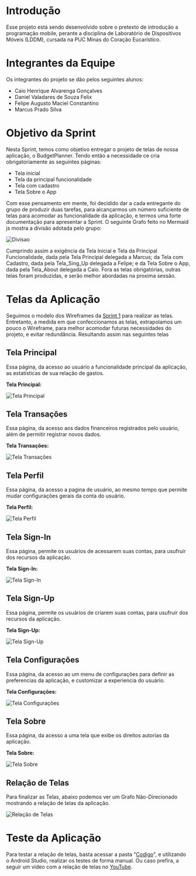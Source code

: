 # Introdução

Esse projeto está sendo desenvolvido sobre o pretexto de introdução a programação mobile, perante a disciplina de Laboratório de Dispositivos Móveis (LDDM), cursada na PUC Minas do Coração Eucarístico.

# Integrantes da Equipe

Os integrantes do projeto se dão pelos seguintes alunos:

* Caio Henrique Alvarenga Gonçalves
* Daniel Valadares de Souza Felix
* Felipe Augusto Maciel Constantino
* Marcus Prado Silva

# Objetivo da Sprint

Nesta Sprint, temos como objetivo entregar o projeto de telas de nossa aplicação, o BudgetPlanner. Tendo então a necessidade ce cria obrigatoriamente as seguintes páginas:

* Tela inicial
* Tela da principal funcionalidade
* Tela com cadastro
* Tela Sobre o App

Com esse pensamento em mente, foi decidido dar a cada entregante do grupo de produzir duas tarefas, para alcançarmos um número suficiente de telas para acomodar as funcionalidade da aplicação, e termos uma forte documentação para apresentar a Sprint. O seguinte Grafo feito no Mermaid js mostra a divisão adotada pelo grupo: 

![Divisao](https://github.com/Daniel-Valadares/BudgetPlanner/blob/main/Entregas/Sprint2/img/Divisao.png)

Cumprindo assim a exigência da Tela Inicial e Tela da Principal Funcionalidade, dada pela Tela Principal delegada a Marcus; da Tela com Cadastro, dada pela Tela_Sing_Up delegada a Felipe; e da Tela Sobre o App, dada pela Tela_About delegada a Caio. Fora as telas obrigatórias, outras telas foram produzidas, e serão melhor abordadas na proxima sessão.

# Telas da Aplicação

Seguimos o modelo dos Wireframes da [Sprint 1](https://github.com/Daniel-Valadares/BudgetPlanner/tree/main/Entregas/Sprint1) para realizar as telas. Entretanto, a medida em que confeccionamos as telas, extrapolamos um pouco o Wireframe, para melhor acomodar futuras necessidades do projeto, e evitar redundância. Resultando assim nas seguintes telas

## Tela Principal

Essa página, da acesso ao usuário a funcionalidade principal da aplicação, as estatísticas de sua relação de gastos.

**Tela Principal:**

![Tela Principal](https://github.com/Daniel-Valadares/BudgetPlanner/blob/main/Entregas/Sprint2/img/TelaPrincipal.png)

## Tela Transações

Essa página, da acesso aos dados financeiros registrados pelo usuário, além de permitir registrar novos dados.

**Tela Transações:**

![Tela Transações](https://github.com/Daniel-Valadares/BudgetPlanner/blob/main/Entregas/Sprint2/img/TelaTransacoes.png)

## Tela Perfil

 Essa página, da acesso a pagina de usuário, ao mesmo tempo que permite mudar configurações gerais da conta do usuário.

**Tela Perfil:**

![Tela Perfil](https://github.com/Daniel-Valadares/BudgetPlanner/blob/main/Entregas/Sprint2/img/TelaPerfil.png)

## Tela Sign-In

Essa página, permite os usuários de acessarem suas contas, para usufruir dos recursos da aplicação.

**Tela Sign-In:**

![Tela Sign-In](https://github.com/Daniel-Valadares/BudgetPlanner/blob/main/Entregas/Sprint2/img/TelaSignIn.png)

## Tela Sign-Up

Essa página, permite os usuários de criarem suas contas, para usufruir dos recursos da aplicação.

**Tela Sign-Up:**

![Tela Sign-Up](https://github.com/Daniel-Valadares/BudgetPlanner/blob/main/Entregas/Sprint2/img/TelaSignUp.png)

## Tela Configurações 

 Essa página, da acesso ao um menu de configurações para definir as preferencias da aplicação, e customizar a experiencia do usuário.

**Tela Configurações:**

![Tela Configurações](https://github.com/Daniel-Valadares/BudgetPlanner/blob/main/Entregas/Sprint2/img/TelaConfiguracoes.png)

## Tela Sobre 

 Essa página, da acesso a uma tela que exibe os direitos autorias da aplicação.

**Tela Sobre:**

![Tela Sobre](https://github.com/Daniel-Valadares/BudgetPlanner/blob/main/Entregas/Sprint2/img/TelaSobre.png)

## Relação de Telas

Para finalizar as Telas, abaixo podemos ver um Grafo Não-Direcionado mostrando a relação de telas da aplicação.

![Relação de Telas](https://github.com/Daniel-Valadares/BudgetPlanner/blob/main/Entregas/Sprint2/img/RelacoesTela.png)

# Teste da Aplicação

Para testar a relação de telas, basta acessar a pasta "[Codigo](https://github.com/Daniel-Valadares/BudgetPlanner/blob/main/Entregas/Sprint2/Codigo)", e utilizando o Android Studio, realizar os testes de forma manual. Ou caso prefira, a seguir um vídeo com a relação de telas no [YouTube]().

